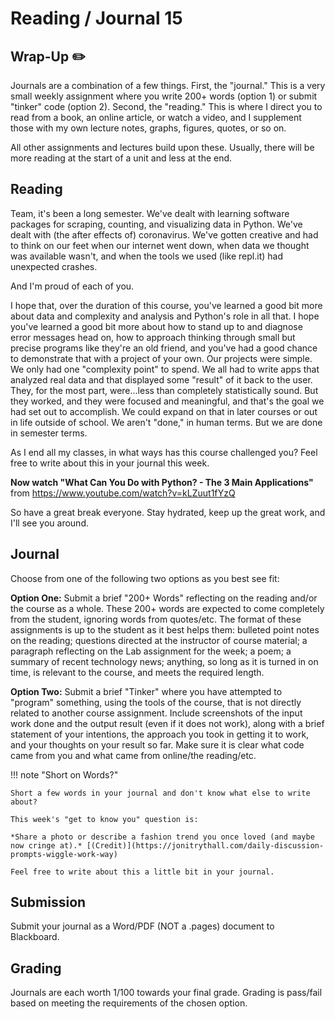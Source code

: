 # Reading / Journal 15

## Wrap-Up ✏️

Journals are a combination of a few things. First, the "journal." This is a very small weekly assignment where you write 200+ words (option 1) or submit  "tinker" code (option 2). Second, the "reading." This is where I direct you to read from a book, an online article, or watch a video, and I supplement those with my own lecture notes, graphs, figures, quotes, or so on.

All other assignments and lectures build upon these. Usually, there will be more reading at the start of a unit and less at the end.

## Reading

Team, it's been a long semester. We've dealt with learning software packages for scraping, counting, and visualizing data in Python. We've dealt with (the after effects of) coronavirus. We've gotten creative and had to think on our feet when our internet went down, when data we thought was available wasn't, and when the tools we used (like repl.it) had unexpected crashes.

And I'm proud of each of you.

I hope that, over the duration of this course, you've learned a good bit more about data and complexity and analysis and Python's role in all that. I hope you've learned a good bit more about how to stand up to and diagnose error messages head on, how to approach thinking through small but precise programs like they're an old friend, and you've had a good chance to demonstrate that with a project of your own. Our projects were simple. We only had one "complexity point" to spend. We all had to write apps that analyzed real data and that displayed some "result" of it back to the user. They, for the most part, were...less than completely statistically sound. But they worked, and they were focused and meaningful, and that's the goal we had set out to accomplish. We could expand on that in later courses or out in life outside of school. We aren't "done," in human terms. But we are done in semester terms.

As I end all my classes, in what ways has this course challenged you? Feel free to write about this in your journal this week.

**Now watch "What Can You Do with Python? - The 3 Main Applications"** from <https://www.youtube.com/watch?v=kLZuut1fYzQ>

So have a great break everyone. Stay hydrated, keep up the great work, and I'll see you around.

## Journal

Choose from one of the following two options as you best see fit:

**Option One:** Submit a brief "200+ Words" reflecting on the reading and/or the course as a whole. These 200+ words are expected to come completely from the student, ignoring words from quotes/etc. The format of these assignments is up to the student as it best helps them: bulleted point notes on the reading; questions directed at the instructor of course material; a paragraph reflecting on the Lab assignment for the week; a poem; a summary of recent technology news; anything, so long as it is turned in on time, is relevant to the course, and meets the required length. 

**Option Two:** Submit a brief "Tinker" where you have attempted to "program" something, using the tools of the course, that is not directly related to another course assignment. Include screenshots of the input work done and the output result (even if it does not work), along with a brief statement of your intentions, the approach you took in getting it to work, and your thoughts on your result so far. Make sure it is clear what code came from you and what came from online/the reading/etc.

!!! note "Short on Words?"
    
    Short a few words in your journal and don't know what else to write about?

    This week's "get to know you" question is:

    *Share a photo or describe a fashion trend you once loved (and maybe now cringe at).* [(Credit)](https://jonitrythall.com/daily-discussion-prompts-wiggle-work-way)

    Feel free to write about this a little bit in your journal.

## Submission

Submit your journal as a Word/PDF (NOT a .pages) document to Blackboard.

## Grading

Journals are each worth 1/100 towards your final grade. Grading is pass/fail based on meeting the requirements of the chosen option.